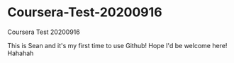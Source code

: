 # Coursera-Test-20200916
Coursera Test 20200916

 This is Sean and it's my first time to use Github! Hope I'd be welcome here!
Hahahah
